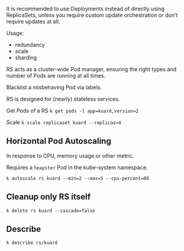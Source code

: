 It is recommended to use Deployments instead of directly using ReplicaSets, unless you require custom update orchestration or don’t require updates at all.

Usage:

- redundancy
- scale
- sharding

RS acts as a cluster-wide Pod manager, ensuring the right types and number of Pods are running at all times.

Blacklist a misbehaving Pod via labels.

RS is designed for (nearly) stateless services.

Get Pods of a RS `k get pods -l app=kuard,version=2`

Scale `k scale replicaset kuard --replicas=4`

## Horizontal Pod Autoscaling

In response to CPU, memory usage or other metric.

Requires a `heapster` Pod in the kube-system namespace.

```
k autoscale rs kuard --min=2 --max=5 --cpu-percent=80
```

## Cleanup only RS itself
`k delete rs kuard --cascade=false`

## Describe
`k describe rs/kuard`